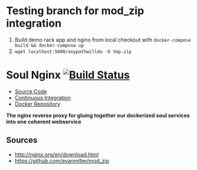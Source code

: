 # Testing branch for mod_zip integration

  1. Build demo rack app and nginx from local checkout with `docker-compose build && docker-compose up`
  2. `wget localhost:5000/anypathwilldo -O tmp.zip`

# Soul Nginx [![Build Status](https://travis-ci.com/protonet/soul-nginx.svg?token=aANFMeZWXsUEFNSVHTqz)](https://travis-ci.com/protonet/soul-nginx)

  * [Source Code](https://github.com/protonet/soul-nginx)
  * [Continuous Integration](https://travis-ci.com/protonet/soul-nginx)
  * [Docker Repository](https://hub.docker.com/r/experimentalplatform/soul-nginx/)

**The nginx reverse proxy for gluing together our dockerized soul services into one coherent webservice**

## Sources

  * http://nginx.org/en/download.html
  * https://github.com/evanmiller/mod_zip

